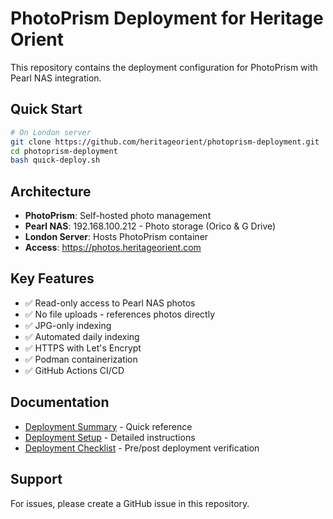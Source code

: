 # PhotoPrism Deployment for Heritage Orient

This repository contains the deployment configuration for PhotoPrism with Pearl NAS integration.

## Quick Start

```bash
# On London server
git clone https://github.com/heritageorient/photoprism-deployment.git
cd photoprism-deployment
bash quick-deploy.sh
```

## Architecture

- **PhotoPrism**: Self-hosted photo management
- **Pearl NAS**: 192.168.100.212 - Photo storage (Orico & G Drive)
- **London Server**: Hosts PhotoPrism container
- **Access**: https://photos.heritageorient.com

## Key Features

- ✅ Read-only access to Pearl NAS photos
- ✅ No file uploads - references photos directly
- ✅ JPG-only indexing
- ✅ Automated daily indexing
- ✅ HTTPS with Let's Encrypt
- ✅ Podman containerization
- ✅ GitHub Actions CI/CD

## Documentation

- [Deployment Summary](DEPLOYMENT_SUMMARY.md) - Quick reference
- [Deployment Setup](DEPLOYMENT_SETUP.md) - Detailed instructions
- [Deployment Checklist](DEPLOYMENT_CHECKLIST.md) - Pre/post deployment verification

## Support

For issues, please create a GitHub issue in this repository.
